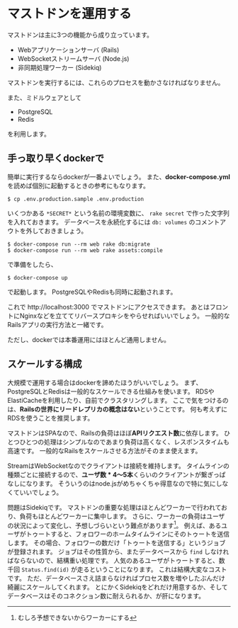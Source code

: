 # マストドンを運用する

マストドンは主に3つの機能から成り立っています。

- Webアプリケーションサーバ (Rails)
- WebSocketストリームサーバ (Node.js)
- 非同期処理ワーカー (Sidekiq)

マストドンを実行するには、これらのプロセスを動かさなければなりません。

また、ミドルウェアとして

- PostgreSQL
- Redis

を利用します。

## 手っ取り早くdockerで

簡単に実行するならdockerが一番よいでしょう。
また、**docker-compose.yml**を読めば個別に起動するときの参考にもなります。

```
$ cp .env.production.sample .env.production
```

いくつかある `*SECRET*` という名前の環境変数に、 `rake secret` で作った文字列を入れておきます。
データベースを永続化するには `db: volumes` のコメントアウトを外しておきましょう。

```
$ docker-compose run --rm web rake db:migrate
$ docker-compose run --rm web rake assets:compile
```

で準備をしたら、

```
$ docker-compose up
```

で起動します。
PostgreSQLやRedisも同時に起動されます。

これで http://localhost:3000 でマストドンにアクセスできます。
あとはフロントにNginxなどを立ててリバースプロキシをやらせればいいでしょう。
一般的なRailsアプリの実行方法と一緒です。

ただし、dockerでは本番運用にはほとんど通用しません。

## スケールする構成

大規模で運用する場合はdockerを諦めたほうがいいでしょう。
まず、PostgreSQLとRedisは一般的なスケールできる仕組みを使います。
RDSやElastiCacheを利用したり、自前でクラスタリングします。
ここで気をつけるのは、**Railsの世界にリードレプリカの概念はない**ということです。
何も考えずにRDSを使うことを推奨します。

マストドンはSPAなので、Railsの負荷はほぼ**APIリクエスト数**に依存します。
ひとつひとつの処理はシンプルなのであまり負荷は高くなく、レスポンスタイムも高速です。
一般的なRailsをスケールさせる方法がそのまま使えます。

StreamはWebSocketなのでクライアントは接続を維持します。
タイムラインの種類ごとに接続するので、**ユーザ数 * 4〜5本**くらいのクライアントが繋ぎっぱなしになります。
そういうのはnode.jsがめちゃくちゃ得意なので特に気にしなくていいでしょう。

問題はSidekiqです。
マストドンの重要な処理はほとんどワーカーで行われており、負荷もほとんどワーカーに集中します。
さらに、ワーカーの負荷はユーザの状況によって変化し、予想しづらいという難点があります[^1]。
例えば、あるユーザがトゥートすると、フォロワーのホームタイムラインにそのトゥートを送信します。
その場合、フォロワーの数だけ「トゥートを送信する」というジョブが登録されます。
ジョブはその性質から、またデータベースから `find` しなければならないので、結構重い処理です。
人気のあるユーザがトゥートすると、数千回 `Status.find(id)` が走るということになります。
これは結構大変なコストです。
ただ、データベースさえ詰まらなければプロセス数を増やしたぶんだけ綺麗にスケールしてくれます。
とにかくSidekiqをどれだけ用意するか、そしてデータベースはそのコネクション数に耐えられるか、が肝になります。


[^1]: むしろ予想できないからワーカーにする
